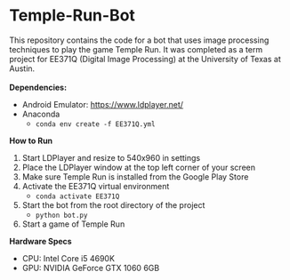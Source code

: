 # Temple-Run-Bot
This repository contains the code for a bot that uses image processing techniques to play the game Temple Run. It was completed as a term project for EE371Q (Digital Image Processing) at the University of Texas at Austin.
<br/>
<br/>
**Dependencies:**
<br/>
* Android Emulator: https://www.ldplayer.net/
* Anaconda
	* ```conda env create -f EE371Q.yml```

**How to Run**
<br/>
1. Start LDPlayer and resize to 540x960 in settings
2. Place the LDPlayer window at the top left corner of your screen
3. Make sure Temple Run is installed from the Google Play Store
4. Activate the EE371Q virtual environment
	- ```conda activate EE371Q```
5. Start the bot from the root directory of the project
	- ```python bot.py```
6. Start a game of Temple Run

**Hardware Specs**
<br/>
- CPU: Intel Core i5 4690K
- GPU: NVIDIA GeForce GTX 1060 6GB
